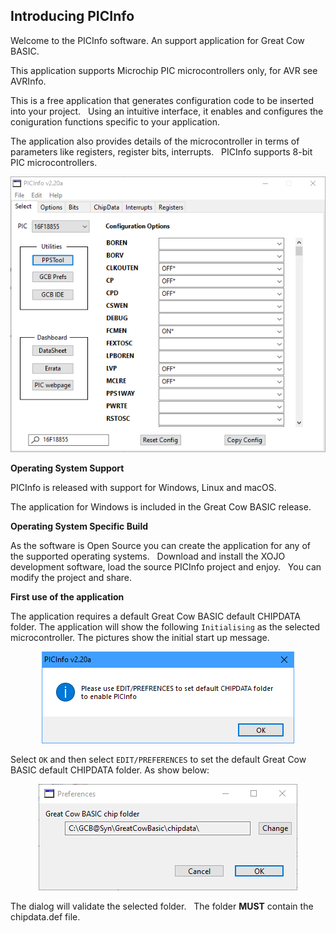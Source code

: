 <div class="section">

<div class="titlepage">

<div>

<div>

<span id="introducing_picinfo"></span>Introducing PICInfo
----------------------------------------------------------

</div>

</div>

</div>

Welcome to the PICInfo software. An support application for Great Cow
BASIC.

This application supports Microchip PIC microcontrollers only, for AVR
see AVRInfo.

This is a free application that generates configuration code to be
inserted into your project.   Using an intuitive interface, it enables
and configures the coniguration functions specific to your application.

The application also provides details of the microcontroller in terms of
parameters like registers, register bits, interrupts.   PICInfo supports
8-bit PIC microcontrollers.

<div class="informalfigure">

<div class="mediaobject" align="center">

![graphic](./images/FrontScreen.PNG)

</div>

</div>

  
  
<span class="strong">**Operating System Support**</span>

PICInfo is released with support for Windows, Linux and macOS.

The application for Windows is included in the Great Cow BASIC release.

  
  
<span class="strong">**Operating System Specific Build**</span>

As the software is Open Source you can create the application for any of
the supported operating systems.   Download and install the XOJO
development software, load the source PICInfo project and enjoy.   You
can modify the project and share.  
  
  
  

<span class="strong">**First use of the application**</span>

The application requires a default Great Cow BASIC default CHIPDATA
folder. The application will show the following `Initialising` as the
selected microcontroller. The pictures show the initial start up
message.

<div class="informalfigure">

<div class="mediaobject" align="center">

![graphic](./images/InitialWindow.PNG)

</div>

</div>

Select `OK` and then select `EDIT/PREFERENCES` to set the default Great
Cow BASIC default CHIPDATA folder. As show below:

<div class="informalfigure">

<div class="mediaobject" align="center">

![graphic](./images/Preferences.PNG)

</div>

</div>

  
  
The dialog will validate the selected folder.   The folder <span
class="strong">**MUST**</span> contain the chipdata.def file.

  
  
  
  

</div>
